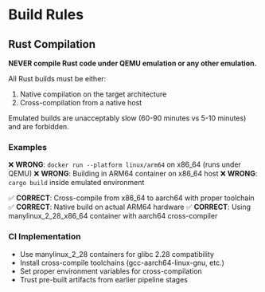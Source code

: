 # Build Rules

## Rust Compilation

**NEVER compile Rust code under QEMU emulation or any other emulation.**

All Rust builds must be either:
1. Native compilation on the target architecture
2. Cross-compilation from a native host

Emulated builds are unacceptably slow (60-90 minutes vs 5-10 minutes) and are forbidden.

### Examples

❌ **WRONG**: `docker run --platform linux/arm64` on x86_64 (runs under QEMU)
❌ **WRONG**: Building in ARM64 container on x86_64 host
❌ **WRONG**: `cargo build` inside emulated environment

✅ **CORRECT**: Cross-compile from x86_64 to aarch64 with proper toolchain
✅ **CORRECT**: Native build on actual ARM64 hardware
✅ **CORRECT**: Using manylinux_2_28_x86_64 container with aarch64 cross-compiler

### CI Implementation

- Use manylinux_2_28 containers for glibc 2.28 compatibility
- Install cross-compile toolchains (gcc-aarch64-linux-gnu, etc.)
- Set proper environment variables for cross-compilation
- Trust pre-built artifacts from earlier pipeline stages
